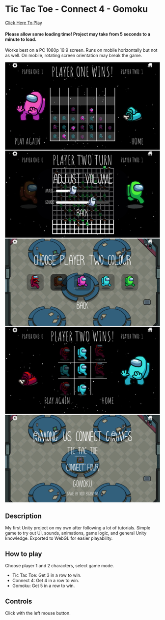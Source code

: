 # Tic Tac Toe - Connect 4 - Gomoku
<a href="https://lenibi.github.io/TicTacToe-Connect4-Gomoku/">Click Here To Play</a>
#### Please allow some loading time! Project may take from 5 seconds to a minute to load. 
Works best on a PC 1080p 16:9 screen. Runs on mobile horizontally but not as well. On mobile, rotating screen orientation may break the game.

<img src="./ReadMe_Images/ss4.png">
<img src="./ReadMe_Images/ss5.png">
<img src="./ReadMe_Images/ss2.png">
<img src="./ReadMe_Images/ss3.png">
<img src="./ReadMe_Images/ss1.png">

## Description

My first Unity project on my own after following a lot of tutorials. Simple game to try out UI, sounds, animations, game logic, and general Unity knowledge. Exported to WebGL for easier playability.

## How to play

Choose player 1 and 2 characters, select game mode.
* Tic Tac Toe: Get 3 in a row to win.
* Connect 4: Get 4 in a row to win.
* Gomoku: Get 5 in a row to win.

## Controls

Click with the left mouse button.



